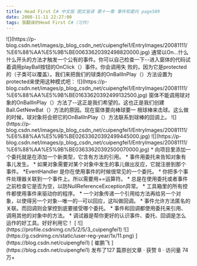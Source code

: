 ```yaml
---
title: Head First C# 中文版 图文皆译 第十一章 事件和委托 page509
date: 2008-11-11 22:27:00
tags: 我翻译的Head First C#（习作）
---
```

<?xml:namespace prefix = o ns = "urn:schemas-microsoft-com:office:office" />

![](https://p-blog.csdn.net/images/p_blog_csdn_net/cuipengfei1/EntryImages/20081111/%E6%88%AA%E5%9B%BE00633620392498820000.jpg)

通常以On...什么什么开头的方法才触发一个公有的事件。你可以自己检查一下--进入窗体的代码试着调用playBall按钮的OnClick（）事件。你会调用失
败的，因为它是protected的（子类可以覆盖）。我们来把我们的球类的OnBallInPlay（）方法设置为protected来使用这种模式吧：

![](https://p-blog.csdn.net/images/p_blog_csdn_net/cuipengfei1/EntryImages/20081111/%E6%88%AA%E5%9B%BE01633620392499132500.jpg)

窗体不能调用球对象的OnBallInPlay（）方法了--这正是我们希望的。这也正是我们创建Ball.GetNewBat（）方法的原因。现在窗体要向棒球要一
根球棒来击球。这么做的时候，球对象将会把它的OnBallInPlay（）方法联系到球棒的回调上。

![](https://p-blog.csdn.net/images/p_blog_csdn_net/cuipengfei1/EntryImages/20081111/%E6%88%AA%E5%9B%BE02633620392499445000.jpg)

![](https://p-blog.csdn.net/images/p_blog_csdn_net/cuipengfei1/EntryImages/20081111/%E6%88%AA%E5%9B%BE03633620392500070000.jpg)

*  向项目里添加一个委托就是在添加一个新类型，它含有方法的引用。 

*  事件用委托来告知对象有事儿发生。 

*  如果对象需要对某个对象中发生的事儿做出反应，它就注册到那个事件。 

*EventHandler  是你在使用事件的时候很常见的一个委托。 

*  你把多个事件处理器关联到一个事件上。所以需要用+=运算符。 

*  总是在使用委托或者事件之前检查它是否为空，以防NullReferenceException异常。 

*  工具箱里的所有控件都使用事件来驱动你的程序。 

*  一个对象传递一个引用给方法再给另一个对象，以使得另一个对象--唯一的--可以回应，这叫做回调。 

*  事件允许方法匿名的关联。而回调则会掌控到底要接受哪个委托。 

*  事件和回调都使用委托来引用、调用其他的对象中的方法。 

*  调试器是帮你更好的认识事件、委托、回调是怎么运作的好工具。好好利用它！ 



[ ![](https://profile.csdnimg.cn/5/2/5/3_cuipengfei1)
![](https://g.csdnimg.cn/static/user-reg-year/1x/11.png)
](https://blog.csdn.net/cuipengfei1)

[ 崔鹏飞 ](https://blog.csdn.net/cuipengfei1)

发布了127 篇原创文章  ·  获赞 8  ·  访问量 74万+

